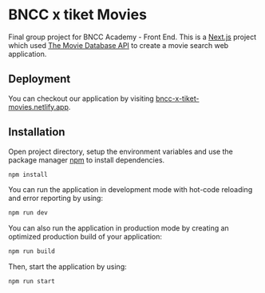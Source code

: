 # BNCC x tiket Movies

Final group project for BNCC Academy - Front End. This is a [Next.js](https://nextjs.org/) project which used [The Movie Database API](https://developers.themoviedb.org/3) to create a movie search web application. 

## Deployment
You can checkout our application by visiting [bncc-x-tiket-movies.netlify.app](https://bncc-x-tiket-movies.netlify.app/).

## Installation

Open project directory, setup the environment variables and use the package manager [npm](https://www.npmjs.com/) to install dependencies.

```bash
npm install
```

You can run the application in development mode with hot-code reloading and error reporting by using:

```bash
npm run dev
```

You can also run the application in production mode by creating an optimized production build of your application:

```bash
npm run build
```

Then, start the application by using:
```bash
npm run start
```
